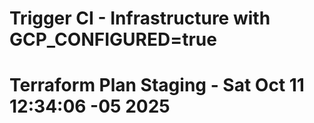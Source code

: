 # Trigger CI - Infrastructure with GCP_CONFIGURED=true

# Terraform Plan Staging - Sat Oct 11 12:34:06 -05 2025

